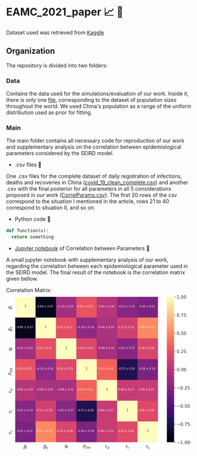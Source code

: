 # EAMC_2021_paper :chart_with_upwards_trend: :page_facing_up:

Dataset used was retrieved from [Kaggle](https://www.kaggle.com/imdevskp/corona-virus-report)

## Organization

The repository is divided into two folders:

### Data

Contains the data used for the simulations/evaluation of our work. Inside it, there is only one [file](https://github.com/gustavolibotte/LNCC-COVID-19-prediction/blob/master/EAMC_2021_paper/data/population_by_country_2020.csv), corresponding to the dataset of population sizes throughout the world. We used China's population as a range of the uniform distribution used as prior for fitting.

### Main

The main folder contains all necessary code for reproduction of our work and supplementary analysis on the correlation between epidemiological parameters considered by the SEIRD model.

* .csv files :file_folder:

One .csv files for the complete dataset of daily registration of infections, deaths and recoveries in China ([covid_19_clean_complete.csv](https://github.com/gustavolibotte/LNCC-COVID-19-prediction/blob/master/EAMC_2021_paper/main/covid_19_clean_complete.csv)) and another .csv with the final posterior for all parameters in all 5 considerations proposed in our work ([CorrelParams.csv](https://github.com/gustavolibotte/LNCC-COVID-19-prediction/blob/master/EAMC_2021_paper/main/CorrelParams.csv)). The first 20 rows of the csv correspond to the situation I mentioned in the article, rows 21 to 40 correspond to situation II, and so on.


* Python code :snake:

```python
def function(x):
  return something
```

* [Jupyter notebook](https://github.com/gustavolibotte/LNCC-COVID-19-prediction/blob/master/EAMC_2021_paper/main/Correlation_Param.ipynb) of Correlation between Parameters :notebook:

A small jupyter notebook with supplementary analysis of our work, regarding the correlation between each epidemiological parameter used in the SEIRD model. The final result of the notebook is the correlation matrix given bellow.

Correlation Matrix: 
![alt text][logo]

[logo]: https://github.com/gustavolibotte/LNCC-COVID-19-prediction/blob/master/EAMC_2021_paper/main/Correl_Params.png "Correlation Matrix"
